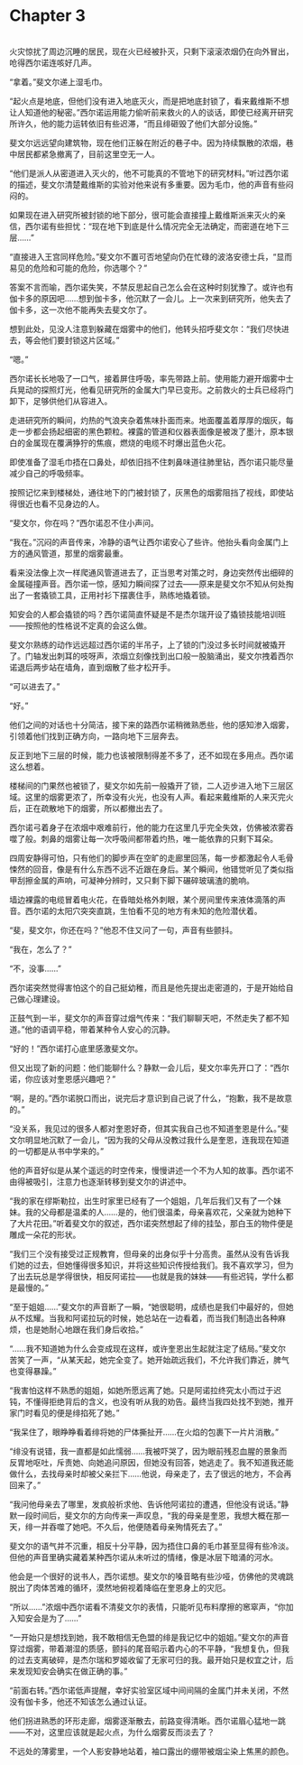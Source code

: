 # Chapter 3

<br>
火灾惊扰了周边沉睡的居民，现在火已经被扑灭，只剩下滚滚浓烟仍在向外冒出，呛得西尔诺连咳好几声。

“拿着。”斐文尔递上湿毛巾。

“起火点是地底，但他们没有进入地底灭火，而是把地底封锁了，看来戴维斯不想让人知道他的秘密。”西尔诺运用能力偷听前来救火的人的谈话，即使已经离开研究所许久，他的能力运转依旧有些迟滞，“而且绯砸毁了他们大部分设施。”

斐文尔远远望向建筑物，现在他们正躲在附近的巷子中。因为持续飘散的浓烟，巷中居民都紧急撤离了，目前这里空无一人。

“他们是派人从密道进入灭火的，他不可能真的不管地下的研究材料。”听过西尔诺的描述，斐文尔清楚戴维斯的实验对他来说有多重要。因为毛巾，他的声音有些闷闷的。

如果现在进入研究所被封锁的地下部分，很可能会直接撞上戴维斯派来灭火的亲信，西尔诺有些担忧：“现在地下到底是什么情况完全无法确定，而密道在地下三层……”

“直接进入王宫同样危险。”斐文尔不置可否地望向仍在忙碌的波洛安德士兵，“显而易见的危险和可能的危险，你选哪个？”

答案不言而喻，西尔诺失笑，不禁反思起自己怎么会在这种时刻犹豫了。或许也有伽卡多的原因吧……想到伽卡多，他沉默了一会儿。上一次来到研究所，他失去了伽卡多，这一次他不能再失去斐文尔了。

想到此处，见没人注意到躲藏在烟雾中的他们，他转头招呼斐文尔：“我们尽快进去，等会他们要封锁这片区域。”

“嗯。”

西尔诺长长地吸了一口气，接着屏住呼吸，率先带路上前。使用能力避开烟雾中士兵晃动的探照灯光，他看见研究所的金属大门早已变形。之前救火的士兵已经将门卸下，足够供他们从容进入。

走进研究所的瞬间，灼热的气浪夹杂着焦味扑面而来。地面覆盖着厚厚的烟灰，每走一步都会扬起细密的黑色颗粒。裸露的管道和仪器表面像是被泼了墨汁，原本银白的金属现在覆满狰狞的焦痕，燃烧的电缆不时爆出蓝色火花。

即使准备了湿毛巾捂在口鼻处，却依旧挡不住刺鼻味道往肺里钻，西尔诺只能尽量减少自己的呼吸频率。

按照记忆来到楼梯处，通往地下的门被封锁了，灰黑色的烟雾阻挡了视线，即使站得很近也看不见身边的人。

“斐文尔，你在吗？”西尔诺忍不住小声问。

“我在。”沉闷的声音传来，冷静的语气让西尔诺安心了些许。他抬头看向金属门上方的通风管道，那里的烟雾最重。

看来没法像上次一样爬通风管道进去了，正当思考对策之时，身边突然传出细碎的金属碰撞声音。西尔诺一惊，感知力瞬间探了过去——原来是斐文尔不知从何处掏出了一套撬锁工具，正用衬衫下摆裹住手，熟练地撬着锁。

知安会的人都会撬锁的吗？西尔诺简直怀疑是不是杰尔瑞开设了撬锁技能培训班——按照他的性格说不定真的会这么做。

斐文尔熟练的动作远远超过西尔诺的半吊子，上了锁的门没过多长时间就被撬开了。门轴发出刺耳的吱呀声，浓烟立刻像找到出口般一股脑涌出，斐文尔拽着西尔诺退后两步站在墙角，直到烟散了些才松开手。

“可以进去了。”

“好。”

他们之间的对话也十分简洁，接下来的路西尔诺稍微熟悉些，他的感知渗入烟雾，引领着他们找到正确方向，一路向地下三层奔去。

反正到地下三层的时候，能力也该被限制得差不多了，还不如现在多用点。西尔诺这么想着。

楼梯间的门果然也被锁了，斐文尔如先前一般撬开了锁，二人迈步进入地下三层区域。这里的烟雾更浓了，所幸没有火光，也没有人声。看起来戴维斯的人来灭完火后，正在疏散地下的烟雾，所以都撤出去了。

西尔诺弓着身子在浓烟中艰难前行，他的能力在这里几乎完全失效，仿佛被浓雾吞噬了般。刺鼻的烟雾让每一次呼吸间都带着灼热，唯一能依靠的只剩下耳朵。

四周安静得可怕，只有他们的脚步声在空旷的走廊里回荡，每一步都激起令人毛骨悚然的回音，像是有什么东西不远不近跟在身后。某个瞬间，他错觉听见了类似指甲刮擦金属的声响，可凝神分辨时，又只剩下脚下碾碎玻璃渣的脆响。

墙边裸露的电缆冒着电火花，在昏暗处格外刺眼，某个房间里传来液体滴落的声音。西尔诺的太阳穴突突直跳，生怕看不见的地方有未知的危险潜伏着。

“斐，斐文尔，你还在吗？”他忍不住又问了一句，声音有些颤抖。

“我在，怎么了？”

“不，没事……”

西尔诺突然觉得害怕这个的自己挺幼稚，而且是他先提出走密道的，于是开始给自己做心理建设。

正鼓气到一半，斐文尔的声音穿过烟气传来：“我们聊聊天吧，不然走失了都不知道。”他的语调平稳，带着某种令人安心的沉静。

“好的！”西尔诺打心底里感激斐文尔。

但又出现了新的问题：他们能聊什么？静默一会儿后，斐文尔率先开口了：“西尔诺，你应该对奎恩感兴趣吧？”

“啊，是的。”西尔诺脱口而出，说完后才意识到自己说了什么，“抱歉，我不是故意的。”

“没关系，我见过的很多人都对奎恩好奇，但其实我自己也不知道奎恩是什么。”斐文尔明显地沉默了一会儿，“因为我的父母从没教过我什么是奎恩，连我现在知道的一切都是从书中学来的。”

他的声音好似是从某个遥远的时空传来，慢慢讲述一个不为人知的故事。西尔诺不由得被吸引，注意力也逐渐转移到斐文尔的讲述中。

“我的家在缪斯勒拉，出生时家里已经有了一个姐姐，几年后我们又有了一个妹妹。我的父母都是温柔的人……是的，他们很温柔，母亲喜欢花，父亲就为她种下了大片花田。”听着斐文尔的叙述，西尔诺突然想起了绯的挂坠，那白玉的物件便是雕成一朵花的形状。

“我们三个没有接受过正规教育，但母亲的出身似乎十分高贵。虽然从没有告诉我们她的过去，但她懂得很多知识，并将这些知识传授给我们。我不喜欢学习，但为了出去玩总是学得很快，相反阿诺拉——也就是我的妹妹——有些迟钝，学什么都是最慢的。”

“至于姐姐……”斐文尔的声音断了一瞬，“她很聪明，成绩也是我们中最好的，但她从不炫耀。当我和阿诺拉玩的时候，她总站在一边看着，而当我们制造出各种麻烦，也是她耐心地跟在我们身后收拾。”

“……我不知道她为什么会变成现在这样，或许奎恩出生起就注定了结局。”斐文尔苦笑了一声，“从某天起，她完全变了。她开始疏远我们，不允许我们靠近，脾气也变得暴躁。”

“我害怕这样不熟悉的姐姐，如她所愿远离了她。只是阿诺拉终究太小而过于迟钝，不懂得拒绝背后的含义，也没有听从我的劝告。最终当我四处找不到她，推开家门时看见的便是绯掐死了她。”

“我呆住了，眼睁睁看着绯将她的尸体撕扯开……在火焰的包裹下一片片消散。”

“绯没有说错，我一直都是如此懦弱……我被吓哭了，因为眼前残忍血腥的景象而反胃地呕吐，斥责她、向她追问原因，但她没有回答，她逃走了。我不知道我还能做什么，去找母亲时却被父亲拦下……他说，母亲走了，去了很远的地方，不会再回来了。”

“我问他母亲去了哪里，发疯般祈求他、告诉他阿诺拉的遭遇，但他没有说话。”静默一段时间后，斐文尔的方向传来一声叹息，“我的母亲是奎恩，我想大概在那一天，绯一并吞噬了她吧。不久后，他便随着母亲殉情死去了。”

斐文尔的语气并不沉重，相反十分平静，因为捂住口鼻的毛巾甚至显得有些冷淡。但他的声音里确实藏着某种西尔诺从未听过的情绪，像是冰层下暗涌的河水。

他会是一个很好的说书人，西尔诺想。斐文尔的嗓音略有些沙哑，仿佛他的灵魂跳脱出了肉体苦难的循环，漠然地俯视着降临在奎恩身上的灾厄。

“所以……”浓烟中西尔诺看不清斐文尔的表情，只能听见布料摩擦的窸窣声，“你加入知安会是为了……”

“一开始只是想找到她，我不敢相信无色盟的绯是我记忆中的姐姐。”斐文尔的声音穿过烟雾，带着潮湿的质感，颤抖的尾音昭示着内心的不平静，“我想复仇，但我的过去支离破碎，是杰尔瑞和罗姬收留了无家可归的我。最开始只是权宜之计，后来发现知安会确实在做正确的事。”

“前面右转。”西尔诺低声提醒，幸好实验室区域中间间隔的金属门并未关闭，不然没有伽卡多，他还不知该怎么通过认证。

他们拐进熟悉的环形走廊，烟雾逐渐散去，前路变得清晰。西尔诺眉心猛地一跳——不对，这里应该就是起火点，为什么烟雾反而淡去了？

不远处的薄雾里，一个人影安静地站着，袖口露出的绷带被烟尘染上焦黑的颜色。
